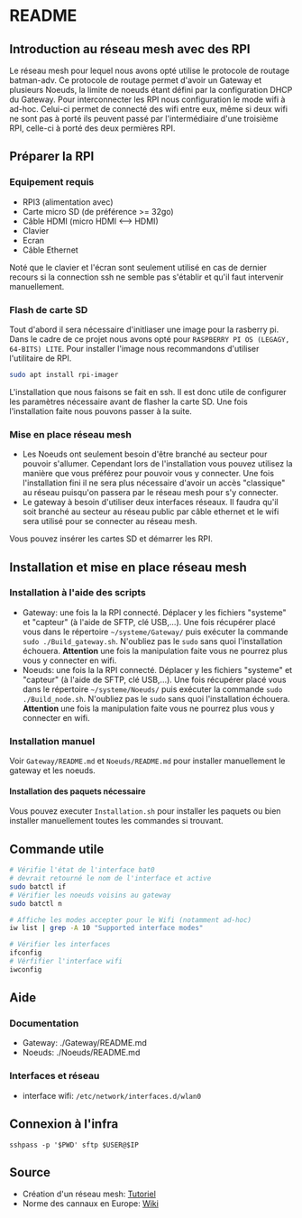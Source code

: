 # README

## Introduction au réseau mesh avec des RPI
Le réseau mesh pour lequel nous avons opté utilise le protocole de routage batman-adv. Ce protocole de routage permet d'avoir un Gateway et plusieurs Noeuds, la limite de noeuds étant défini par la configuration DHCP du Gateway. 
Pour interconnecter les RPI nous configuration le mode wifi à ad-hoc. Celui-ci permet de connecté des wifi entre eux, même si deux wifi ne sont pas à porté ils peuvent passé par l'intermédiaire d'une troisième RPI, celle-ci à porté des deux permières RPI.

## Préparer la RPI
### Equipement requis
* RPI3 (alimentation avec)
* Carte micro SD (de préférence >= 32go)
* Câble HDMI (micro HDMI <--> HDMI)
* Clavier
* Ecran 
* Câble Ethernet

Noté que le clavier et l'écran sont seulement utilisé en cas de dernier recours si la connection ssh ne semble pas s'établir et qu'il faut intervenir manuellement.

### Flash de carte SD
Tout d'abord il sera nécessaire d'initliaser une image pour la rasberry pi. Dans le cadre de ce projet nous avons opté pour `RASPBERRY PI OS (LEGAGY, 64-BITS) LITE`. Pour installer l'image nous recommandons d'utiliser l'utilitaire de RPI.

```bash
sudo apt install rpi-imager
```
L'installation que nous faisons se fait en ssh. Il est donc utile de configurer les paramètres nécessaire avant de flasher la carte SD.
Une fois l'installation faite nous pouvons passer à la suite.

### Mise en place réseau mesh
* Les Noeuds ont seulement besoin d'être branché au secteur pour pouvoir s'allumer. Cependant lors de l'installation vous pouvez utilisez la manière que vous préférez pour pouvoir vous y connecter. Une fois l'installation fini il ne sera plus nécessaire d'avoir un accès "classique" au réseau puisqu'on passera par le réseau mesh pour s'y connecter.
* Le gateway à besoin d'utiliser deux interfaces réseaux. Il faudra qu'il soit branché au secteur au réseau public par câble ethernet et le wifi sera utilisé pour se connecter au réseau mesh.

Vous pouvez insérer les cartes SD et démarrer les RPI.





## Installation et mise en place réseau mesh
### Installation à l'aide des scripts
* Gateway: une fois la la RPI connecté. Déplacer y les fichiers "systeme" et "capteur" (à l'aide de SFTP, clé USB,...). Une fois récupérer placé vous dans le répertoire `~/systeme/Gateway/` puis exécuter la commande `sudo ./Build_gateway.sh`. N'oubliez pas le `sudo` sans quoi l'installation échouera. **Attention** une fois la manipulation faite vous ne pourrez plus vous y connecter en wifi.
* Noeuds: une fois la la RPI connecté. Déplacer y les fichiers "systeme" et "capteur" (à l'aide de SFTP, clé USB,...). Une fois récupérer placé vous dans le répertoire `~/systeme/Noeuds/` puis exécuter la commande `sudo ./Build_node.sh`. N'oubliez pas le `sudo` sans quoi l'installation échouera. **Attention** une fois la manipulation faite vous ne pourrez plus vous y connecter en wifi.
### Installation manuel
Voir `Gateway/README.md` et `Noeuds/README.md` pour installer manuellement le gateway et les noeuds.
#### Installation des paquets nécessaire
Vous pouvez executer `Installation.sh` pour installer les paquets ou bien installer manuellement toutes les commandes si trouvant.


## Commande utile
```bash
# Vérifie l'état de l'interface bat0
# devrait retourné le nom de l'interface et active
sudo batctl if
# Vérifier les noeuds voisins au gateway
sudo batctl n

# Affiche les modes accepter pour le Wifi (notamment ad-hoc)
iw list | grep -A 10 "Supported interface modes"

# Vérifier les interfaces
ifconfig
# Vérfifier l'interface wifi
iwconfig
```

## Aide
### Documentation
* Gateway: ./Gateway/README.md
* Noeuds: ./Noeuds/README.md
### Interfaces et réseau
* interface wifi: `/etc/network/interfaces.d/wlan0`
## Connexion à l'infra
`sshpass -p '$PWD' sftp $USER@$IP`

## Source
* Création d'un réseau mesh: [Tutoriel](https://github.com/binnes/WiFiMeshRaspberryPi/blob/master/part1/PIMESH.md#setup-batman-adv)
* Norme des cannaux en Europe: [Wiki](https://en.wikipedia.org/wiki/List_of_WLAN_channels)